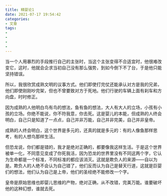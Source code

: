 ```yaml
---
title: 精婴论1
date: 2021-07-17 19:54:42
categories:
- 文章
tags:
- 
- 
- 
- 
---
```

当一个人用暴烈的手段推行自己的主张时，当这个主张变得不合适宜时，他很难改变它，这时，他就会企求当初自己没有那么强势，到如今倒下不了台，于是他只能坚持错误。


所以，我很欣赏成熟文明的议事方式。他们即使打完仗还能承认对方是我的兄弟，他们即使刚刚吵完架，但也不曾要致对方于死地。他们行驶的车辆上面有刹车和方向盘，时时修正。


因为成熟的人他明白鸟有鸟的想法，鱼有鱼的想法，大人有大人的立场，小孩有小孩的立场。你绝不能说，你不符我意，你去死。这是婴儿的本能，但成熟的人终会明白，自己只是知道了一点点，自己并非万能，自己并非完美，自己并非皇帝。


成熟的人终会明白，这个世界是多元的，还真的就是多元的：有的人像鱼那样思考，有的人想鸟那样生活。


但恐龙说，你们都是错的，我才是绝对正确的，都要像我这样生活。于是这个世界被单一化，不同意见变成了你死我活，因为恐龙的世界里没有不同这两个字，它认为生命都是一个标准，不同标准的都应该消灭。这就是欺负人的来源——自以为是。欺负人的人绝不会认为自己错了，他们反而认为自己是替天行道，这就是巨婴们的想法，他们认为自己是上帝，他们的圣经绝不能修改一个字。


皇帝是原始思维也即婴儿思维的产物，绝对正确，从不改错，完美万能。谁要破坏他的这种幻想，谁就去死。
